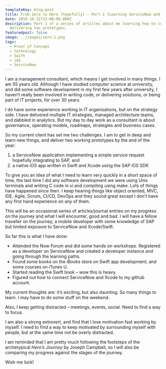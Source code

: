 ```yaml
---
templateKey: blog-post
title: From Zero to Hero (hopefully) – Part 1 (Learning ServiceNow and Xcode/Swift)
date: 2018-10-31T22:00:00.000Z
description: Part 1 of a series of articles about me learning how to code and
  delivering two prototypes.
featuredpost: false
image: ../images/zero-1.png
tags:
  - Proof of Concept
  - technology
  - Swift
  - iOS
  - ServiceNow
---
```

I am a management consultant, which means I get involved in many things. I am 55 years old. Although I have studied computer science at university, and did some software development in my first few years after university, I haven’t really been involved in writing code, or delivering solutions, or being part of IT projects, for over 30 years.

I do have some experience working in IT organisations, but on the strategy side. I have delivered multiple IT strategies, managed architecture teams, and dabbled in analytics. But my day to day work as a consultant is about governance, operating models, roadmaps, strategies and business cases.

So my current client has set me two challenges. I am to get in deep and learn new things, and deliver two working prototypes by the end of the year:

1. a ServiceNow application implementing a simple service request hopefully integrating to SAP, and
2. a native iOS app written in Swift and Xcode using the SAP iOS SDK

To give you an idea of what I need to learn very quickly in a short space of time, the last time I did any software development we were using Unix terminals and writing C code in vi and compiling using make. Lots of things have happened since then. I keep hearing things like object oriented, MVC, IDE, Agile, Scrum, CI/CD, DevOps and they sound great except I don’t have any first hand experience on any of them.

This will be an occasional series of articles/journal entries on my progress on the journey and what I will encounter, good and bad. I will have a fellow traveller on the journey, a mobile developer with some knowledge of SAP but limited exposure to ServiceNow and Xcode/Swift.

So far this is what I have done:

* Attended the Now Forum and did some hands on workshops. Registered as a developer on ServiceNow and created a developer instance and going through the learning paths.
* Found some books on the iBooks store on Swift app development, and some courses on iTunes U.
* Started reading the Swift book – wow this is heavy.
* Figured out how to connect ServiceNow and Xcode to my github account.

My current thoughts are: it’s exciting, but also daunting. So many things to learn. I may have to do some stuff on the weekend.

Also, I keep getting distracted – meetings, events, social. Need to find a way to focus.

I am also a strong extrovert, and find that I lose motivation fast working by myself. I need to find a way to keep motivated by surrounding myself with people, but at the same time not be overly distracted.

I am reminded that I am pretty much following the footsteps of the archetypical *Hero’s Journey* by Joseph Campbell, so I will also be comparing my progress against the stages of the journey.

Wish me luck!